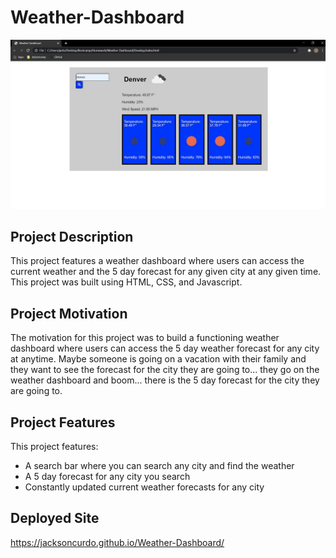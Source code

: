 # Weather-Dashboard
<img src="./images/WD.JPG">

## Project Description 
This project features a weather dashboard where users can access the current weather and the 5 day forecast for any given city at any given time. This project was built using HTML, CSS, and Javascript. 



## Project Motivation
The motivation for this project was to build a functioning weather dashboard where users can access the 5 day weather forecast for any city at anytime. Maybe someone is going on a vacation with their family and they want to see the forecast for the city they are going to... they go on the weather dashboard and boom... there is the 5 day forecast for the city they are going to. 


## Project Features 
 This project features: 

 - A search bar where you can search any city and find the weather
 - A 5 day forecast for any city you search 
 - Constantly updated current weather forecasts for any city 

 ## Deployed Site 
  https://jacksoncurdo.github.io/Weather-Dashboard/
